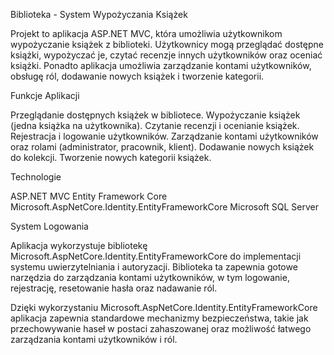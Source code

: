 Biblioteka - System Wypożyczania Książek

Projekt to aplikacja ASP.NET MVC, która umożliwia użytkownikom wypożyczanie książek z biblioteki. Użytkownicy mogą przeglądać dostępne książki, wypożyczać je, 
czytać recenzje innych użytkowników oraz oceniać książki. Ponadto aplikacja umożliwia zarządzanie kontami użytkowników, obsługę ról, dodawanie nowych książek i tworzenie kategorii.

Funkcje Aplikacji

Przeglądanie dostępnych książek w bibliotece.
Wypożyczanie książek (jedna książka na użytkownika).
Czytanie recenzji i ocenianie książek.
Rejestracja i logowanie użytkowników.
Zarządzanie kontami użytkowników oraz rolami (administrator, pracownik, klient).
Dodawanie nowych książek do kolekcji.
Tworzenie nowych kategorii książek.

Technologie

ASP.NET MVC
Entity Framework Core
Microsoft.AspNetCore.Identity.EntityFrameworkCore
Microsoft SQL Server

System Logowania

Aplikacja wykorzystuje bibliotekę Microsoft.AspNetCore.Identity.EntityFrameworkCore do implementacji systemu uwierzytelniania i autoryzacji.
Biblioteka ta zapewnia gotowe narzędzia do zarządzania kontami użytkowników, w tym logowanie, rejestrację, resetowanie hasła oraz nadawanie ról.

Dzięki wykorzystaniu Microsoft.AspNetCore.Identity.EntityFrameworkCore aplikacja zapewnia standardowe mechanizmy bezpieczeństwa,
takie jak przechowywanie haseł w postaci zahaszowanej oraz możliwość łatwego zarządzania kontami użytkowników i ról.
